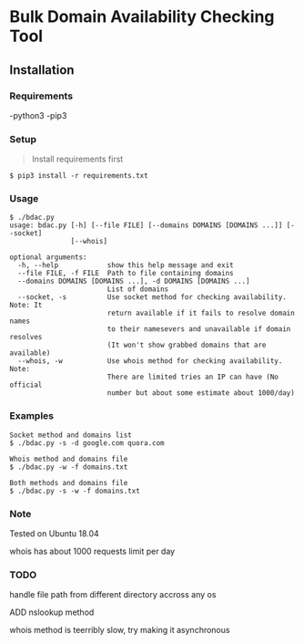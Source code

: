 # Bulk Domain Availability Checking Tool

## Installation

### Requirements

-python3
-pip3

### Setup
> Install requirements first
```
$ pip3 install -r requirements.txt
```

### Usage
```
$ ./bdac.py
usage: bdac.py [-h] [--file FILE] [--domains DOMAINS [DOMAINS ...]] [--socket]
               [--whois]

optional arguments:
  -h, --help            show this help message and exit
  --file FILE, -f FILE  Path to file containing domains
  --domains DOMAINS [DOMAINS ...], -d DOMAINS [DOMAINS ...]
                        List of domains
  --socket, -s          Use socket method for checking availability. Note: It
                        return available if it fails to resolve domain names
                        to their namesevers and unavailable if domain resolves
                        (It won't show grabbed domains that are available)
  --whois, -w           Use whois method for checking availability. Note:
                        There are limited tries an IP can have (No official
                        number but about some estimate about 1000/day)
```
### Examples
```
Socket method and domains list
$ ./bdac.py -s -d google.com quora.com

Whois method and domains file
$ ./bdac.py -w -f domains.txt

Both methods and domains file
$ ./bdac.py -s -w -f domains.txt
```

### Note
Tested on Ubuntu 18.04

whois has about 1000 requests limit per day

### TODO
handle file path from different directory accross any os

ADD nslookup method

whois method is teerribly slow, try making it asynchronous
